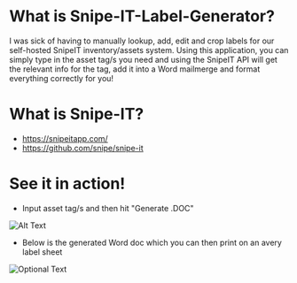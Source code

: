 # What is Snipe-IT-Label-Generator?
I was sick of having to manually lookup, add, edit and crop labels for our self-hosted SnipeIT inventory/assets system. Using this application, you can simply type in the asset tag/s you need and using the SnipeIT API will get the relevant info for the tag, add it into a Word mailmerge and format everything correctly for you!

# What is Snipe-IT? 
- https://snipeitapp.com/
- https://github.com/snipe/snipe-it

# See it in action!
  - Input asset tag/s and then hit "Generate .DOC"
  
  ![Alt Text](https://media.giphy.com/media/fV1ELr4ENx6EQoWUU3/giphy.gif)
 
 
  - Below is the generated Word doc which you can then print on an avery label sheet
  
  ![Optional Text](../master/img/word_labels.png)
